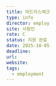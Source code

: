 ```yaml
---
title: 마드라스체크
type: info
director: employ
site: 사람인
rate: C
status: 지원 완료
date: 2025-10-05
deadline:
url:
website:
tags:
  - employment
---
```







